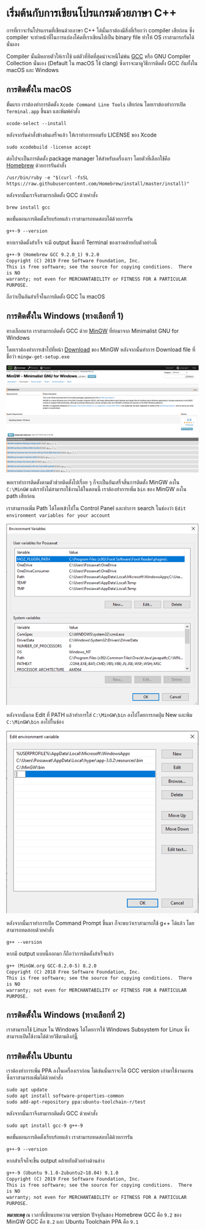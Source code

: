 # เริ่มต้นกับการเขียนโปรแกรมด้วยภาษา C++

การที่เราจะรันโปรแกรมที่เขียนด้วยภาษา C++ ได้นั้นเราต้องมีสิ่งที่เรียกว่า compiler เสียก่อน ซึ่ง compiler จะทำหน้าที่ในการแปลงโค้ดที่เราเขียนไปเป็น binary file ทำให้ OS เราสามารถรันได้นั่นเอง

Compiler นั้นมีหลายตัวให้เราใช้ แต่ตัวที่ฮิตที่สุดน่าจะหนีไม่พ้น [GCC](https://gcc.gnu.org/) หรือ GNU Compiler Collection นั่นเอง (Default ใน macOS ใช้ clang) ซึ่งเราจะมาดูวิธีการติดตั้ง GCC กันทั้งใน macOS และ Windows

## การติดตั้งใน macOS

ขั้นแรก เราต้องทำการติดตั้ง `Xcode Command Line Tools` เสียก่อน โดยเราต้องทำการเปิด `Terminal.app` ขึ้นมา และพิมพ์คำสั่ง

```
xcode-select --install
```

หลังจากรันคำสั่งข้างต้นเสร็จแล้ว ให้เราทำการยอมรับ LICENSE ของ Xcode

```
sudo xcodebuild -license accept
```

ต่อไปจะเป็นการติดตั้ง package manager ให้สำหรับเครื่องเรา โดยตัวที่เลือกใช้คือ [Homebrew](https://brew.sh/) ด้วยการรันคำสั่ง

```
/usr/bin/ruby -e "$(curl -fsSL https://raw.githubusercontent.com/Homebrew/install/master/install)"
```

หลังจากนั้นเราจึงสามารถติดตั้ง GCC ด้วยคำสั่ง

```
brew install gcc
```

พอขั้นตอนการติดตั้งเรียบร้อยแล้ว เราสามารถทดสอบได้ด้วยการรัน

```
g++-9 --version
```

หากเราติดตั้งสำเร็จ จะมี output ขึ้นมาที่ Terminal ของเราคล้ายกับตัวอย่างนี้

```
g++-9 (Homebrew GCC 9.2.0_1) 9.2.0
Copyright (C) 2019 Free Software Foundation, Inc.
This is free software; see the source for copying conditions.  There is NO
warranty; not even for MERCHANTABILITY or FITNESS FOR A PARTICULAR PURPOSE.
```

ถือว่าเป็นอันสำเร็จในการติดตั้ง GCC ใน macOS

## การติดตั้งใน Windows (ทางเลือกที่ 1)

ทางเลือกแรก เราสามารถติดตั้ง GCC ด้วย [MinGW](http://www.mingw.org/) ที่ย่อมาจาก Minimalist GNU for Windows

โดยเราต้องทำการเข้าไปที่หน้า [Download](https://osdn.net/projects/mingw/releases/) ของ MinGW หลังจากนั้นทำการ Download file ที่ชื่อว่า `mingw-get-setup.exe`

![MinGW Website](./MinGW.png)

พอเราทำการติดตั้งตามตัวช่วยติดตั้งไปเรื่อย ๆ ก็จะเป็นอันเสร็จสิ้นการติดตั้ง MinGW ลงใน `C:\MinGW` แต่เรายังไม่สามารถใช้งานได้ในตอนนี้ เราต้องทำการเพิ่ม `bin` ของ MinGW ลงใน path เสียก่อน

เราสามารถเพิ่ม Path ได้โดยเข้าไปใน Control Panel และทำการ search ในช่องว่า `Edit environment variables for your account` 

![Environment Variable 1](./path1.png)

หลังจากนั้นกด Edit ที่ PATH แล้วทำการใส่ `C:\MinGW\bin` ลงไปโดยการกดปุ่ม New และพิม `C:\MinGW\bin` ลงไปในช่อง

![New Path ENV](./path2.png)

หลังจากนั้นเราทำการเปิด Command Prompt ขึ้นมา ก็จะพบว่าเราสามารถใช้ g++ ได้แล้ว โดยสามารถทดสอบด้วยคำสั่ง

```
g++ --version
```

หากมี output แบบนี้ออกมา ก็ถือว่าการติดตั้งสำเร็จแล้ว

```
g++ (MinGW.org GCC-8.2.0-5) 8.2.0
Copyright (C) 2018 Free Software Foundation, Inc.
This is free software; see the source for copying conditions.  There is NO
warranty; not even for MERCHANTABILITY or FITNESS FOR A PARTICULAR PURPOSE.
```

## การติดตั้งใน Windows (ทางเลือกที่ 2)

เราสามารถใช้ Linux ใน Windows ได้โดยการใช้ Windows Subsystem for Linux ซึ่งสามารถเปิดใช้งานได้ด้วยวิธีตามลิงก์[นี้](https://docs.microsoft.com/en-us/windows/wsl/install-win10)

## การติดตั้งใน Ubuntu

เราต้องทำการเพิ่ม PPA ลงในเครื่องเราก่อน ไม่เช่นนั้นเราจะได้ GCC version เก่ามาใช้งานแทน ซึ่งเราสามารถเพิ่มได้ด้วยคำสั่ง

```
sudo apt update
sudo apt install software-properties-common
sudo add-apt-repository ppa:ubuntu-toolchain-r/test
```

หลังจากนั้นเราจึงสามารถติดตั้ง GCC ด้วยคำสั่ง

```
sudo apt install gcc-9 g++-9
```

พอขั้นตอนการติดตั้งเรียบร้อยแล้ว เราสามารถทดสอบได้ด้วยการรัน

```
g++-9 --version
```

หากสำเร็จก็จะขึ้น output คล้ายกับตัวอย่างด้านล่าง

```
g++-9 (Ubuntu 9.1.0-2ubuntu2~18.04) 9.1.0
Copyright (C) 2019 Free Software Foundation, Inc.
This is free software; see the source for copying conditions.  There is NO
warranty; not even for MERCHANTABILITY or FITNESS FOR A PARTICULAR PURPOSE.
```

**_หมายเหตุ_**
ณ เวลาที่เขียนบทความ version ปัจจุบันของ Homebrew GCC คือ `9.2` ของ MinGW GCC คือ `8.2` และ Ubuntu Toolchain PPA คือ `9.1`
